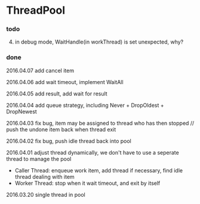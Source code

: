 ThreadPool
==========

### todo
4. in debug mode, WaitHandle(in workThread) is set unexpected, why?

### done
2016.04.07 add cancel item

2016.04.06 add wait timeout, implement WaitAll

2016.04.05 add result, add wait for result

2016.04.04 add queue strategy, including Never + DropOldest + DropNewest

2016.04.03 fix bug, item may be assigned to thread who has then stopped // push the undone item back when thread exit

2016.04.02 fix bug, push idle thread back into pool

2016.04.01 adjust thread dynamically, we don't have to use a seperate thread to manage the pool

- Caller Thread: enqueue work item, add thread if necessary, find idle thread dealing with item
- Worker Thread: stop when it wait timeout, and exit by itself

2016.03.20 single thread in pool